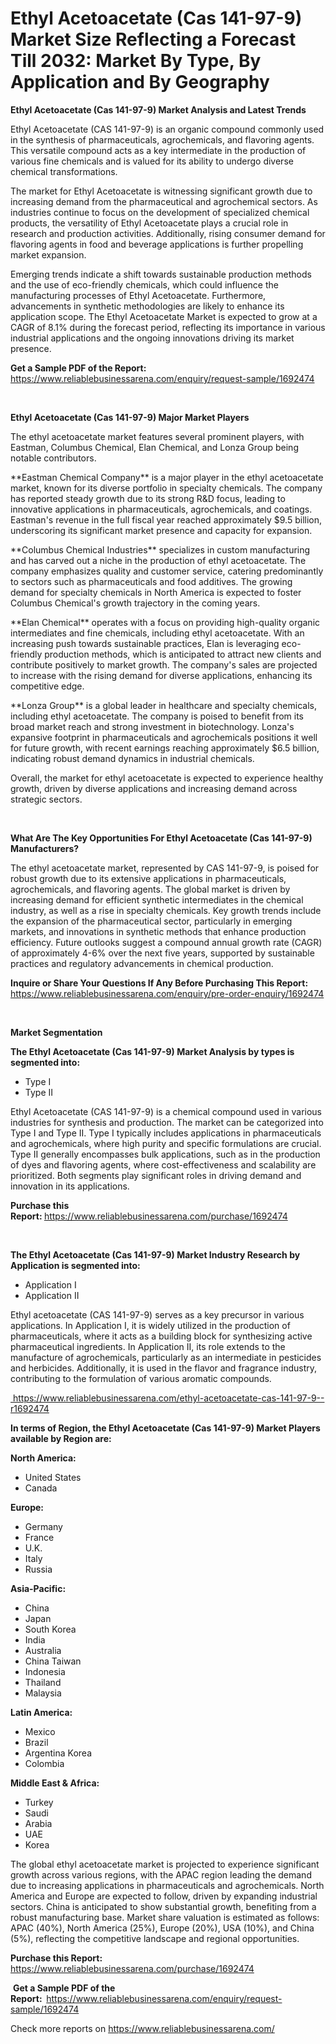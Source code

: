 <p><h1>Ethyl Acetoacetate (Cas 141-97-9) Market Size Reflecting a Forecast Till 2032: Market By Type, By Application and By Geography</h1></p><p><strong>Ethyl Acetoacetate (Cas 141-97-9) Market Analysis and Latest Trends</strong></p>
<p><p>Ethyl Acetoacetate (CAS 141-97-9) is an organic compound commonly used in the synthesis of pharmaceuticals, agrochemicals, and flavoring agents. This versatile compound acts as a key intermediate in the production of various fine chemicals and is valued for its ability to undergo diverse chemical transformations. </p><p>The market for Ethyl Acetoacetate is witnessing significant growth due to increasing demand from the pharmaceutical and agrochemical sectors. As industries continue to focus on the development of specialized chemical products, the versatility of Ethyl Acetoacetate plays a crucial role in research and production activities. Additionally, rising consumer demand for flavoring agents in food and beverage applications is further propelling market expansion.</p><p>Emerging trends indicate a shift towards sustainable production methods and the use of eco-friendly chemicals, which could influence the manufacturing processes of Ethyl Acetoacetate. Furthermore, advancements in synthetic methodologies are likely to enhance its application scope. The Ethyl Acetoacetate Market is expected to grow at a CAGR of 8.1% during the forecast period, reflecting its importance in various industrial applications and the ongoing innovations driving its market presence.</p></p>
<p><strong>Get a Sample PDF of the Report:&nbsp;</strong> <a href="https://www.reliablebusinessarena.com/enquiry/request-sample/1692474?utm_campaign=2532&utm_medium=2&utm_source=Github&utm_content=ia&utm_term=27032025&utm_id=ethyl-acetoacetate-cas-141-97-9">https://www.reliablebusinessarena.com/enquiry/request-sample/1692474</a></p>
<p>&nbsp;</p>
<p><strong>Ethyl Acetoacetate (Cas 141-97-9) Major Market Players</strong></p>
<p><p>The ethyl acetoacetate market features several prominent players, with Eastman, Columbus Chemical, Elan Chemical, and Lonza Group being notable contributors.</p><p>**Eastman Chemical Company** is a major player in the ethyl acetoacetate market, known for its diverse portfolio in specialty chemicals. The company has reported steady growth due to its strong R&D focus, leading to innovative applications in pharmaceuticals, agrochemicals, and coatings. Eastman's revenue in the full fiscal year reached approximately $9.5 billion, underscoring its significant market presence and capacity for expansion.</p><p>**Columbus Chemical Industries** specializes in custom manufacturing and has carved out a niche in the production of ethyl acetoacetate. The company emphasizes quality and customer service, catering predominantly to sectors such as pharmaceuticals and food additives. The growing demand for specialty chemicals in North America is expected to foster Columbus Chemical's growth trajectory in the coming years.</p><p>**Elan Chemical** operates with a focus on providing high-quality organic intermediates and fine chemicals, including ethyl acetoacetate. With an increasing push towards sustainable practices, Elan is leveraging eco-friendly production methods, which is anticipated to attract new clients and contribute positively to market growth. The company's sales are projected to increase with the rising demand for diverse applications, enhancing its competitive edge.</p><p>**Lonza Group** is a global leader in healthcare and specialty chemicals, including ethyl acetoacetate. The company is poised to benefit from its broad market reach and strong investment in biotechnology. Lonza's expansive footprint in pharmaceuticals and agrochemicals positions it well for future growth, with recent earnings reaching approximately $6.5 billion, indicating robust demand dynamics in industrial chemicals.</p><p>Overall, the market for ethyl acetoacetate is expected to experience healthy growth, driven by diverse applications and increasing demand across strategic sectors.</p></p>
<p>&nbsp;</p>
<p><strong>What Are The Key Opportunities For Ethyl Acetoacetate (Cas 141-97-9) Manufacturers?</strong></p>
<p><p>The ethyl acetoacetate market, represented by CAS 141-97-9, is poised for robust growth due to its extensive applications in pharmaceuticals, agrochemicals, and flavoring agents. The global market is driven by increasing demand for efficient synthetic intermediates in the chemical industry, as well as a rise in specialty chemicals. Key growth trends include the expansion of the pharmaceutical sector, particularly in emerging markets, and innovations in synthetic methods that enhance production efficiency. Future outlooks suggest a compound annual growth rate (CAGR) of approximately 4-6% over the next five years, supported by sustainable practices and regulatory advancements in chemical production.</p></p>
<p><strong>Inquire or Share Your Questions If Any Before Purchasing This Report:</strong> <a href="https://www.reliablebusinessarena.com/enquiry/pre-order-enquiry/1692474?utm_campaign=2532&utm_medium=2&utm_source=Github&utm_content=ia&utm_term=27032025&utm_id=ethyl-acetoacetate-cas-141-97-9">https://www.reliablebusinessarena.com/enquiry/pre-order-enquiry/1692474</a></p>
<p>&nbsp;</p>
<p><strong>Market Segmentation</strong></p>
<p><strong>The Ethyl Acetoacetate (Cas 141-97-9) Market Analysis by types is segmented into:</strong></p>
<p><ul><li>Type I</li><li>Type II</li></ul></p>
<p><p>Ethyl Acetoacetate (CAS 141-97-9) is a chemical compound used in various industries for synthesis and production. The market can be categorized into Type I and Type II. Type I typically includes applications in pharmaceuticals and agrochemicals, where high purity and specific formulations are crucial. Type II generally encompasses bulk applications, such as in the production of dyes and flavoring agents, where cost-effectiveness and scalability are prioritized. Both segments play significant roles in driving demand and innovation in its applications.</p></p>
<p><strong>Purchase this Report:&nbsp;</strong><a href="https://www.reliablebusinessarena.com/purchase/1692474?utm_campaign=2532&utm_medium=2&utm_source=Github&utm_content=ia&utm_term=27032025&utm_id=ethyl-acetoacetate-cas-141-97-9">https://www.reliablebusinessarena.com/purchase/1692474</a></p>
<p>&nbsp;</p>
<p><strong>The Ethyl Acetoacetate (Cas 141-97-9) Market Industry Research by Application is segmented into:</strong></p>
<p><ul><li>Application I</li><li>Application II</li></ul></p>
<p><p>Ethyl acetoacetate (CAS 141-97-9) serves as a key precursor in various applications. In Application I, it is widely utilized in the production of pharmaceuticals, where it acts as a building block for synthesizing active pharmaceutical ingredients. In Application II, its role extends to the manufacture of agrochemicals, particularly as an intermediate in pesticides and herbicides. Additionally, it is used in the flavor and fragrance industry, contributing to the formulation of various aromatic compounds.</p></p>
<p><a href="https://www.reliablebusinessarena.com/ethyl-acetoacetate-cas-141-97-9--r1692474?utm_campaign=2532&utm_medium=2&utm_source=Github&utm_content=ia&utm_term=27032025&utm_id=ethyl-acetoacetate-cas-141-97-9">&nbsp;https://www.reliablebusinessarena.com/ethyl-acetoacetate-cas-141-97-9--r1692474</a></p>
<p><strong>In terms of Region, the Ethyl Acetoacetate (Cas 141-97-9) Market Players available by Region are:</strong></p>
<p>
    <p> <strong> North America: </strong>
        <ul>
            <li>United States</li>
            <li>Canada</li>
        </ul>
        </p> 
    <p> <strong> Europe: </strong>
        <ul>
            <li>Germany</li>
            <li>France</li>
            <li>U.K.</li>
            <li>Italy</li>
            <li>Russia</li>
        </ul>
        </p> 
    <p> <strong> Asia-Pacific: </strong>
        <ul>
            <li>China</li>
            <li>Japan</li>
            <li>South Korea</li>
            <li>India</li>
            <li>Australia</li>
            <li>China Taiwan</li>
            <li>Indonesia</li>
            <li>Thailand</li>
            <li>Malaysia</li>
        </ul>
        </p> 
    <p> <strong> Latin America: </strong>
        <ul>
            <li>Mexico</li>
            <li>Brazil</li>
            <li>Argentina Korea</li>
            <li>Colombia</li>
        </ul>
        </p> 
    <p> <strong> Middle East & Africa: </strong>
        <ul>
            <li>Turkey</li>
            <li>Saudi</li>
            <li>Arabia</li>
            <li>UAE</li>
            <li>Korea</li>
        </ul>
    </p>
    </p>
<p><p>The global ethyl acetoacetate market is projected to experience significant growth across various regions, with the APAC region leading the demand due to increasing applications in pharmaceuticals and agrochemicals. North America and Europe are expected to follow, driven by expanding industrial sectors. China is anticipated to show substantial growth, benefiting from a robust manufacturing base. Market share valuation is estimated as follows: APAC (40%), North America (25%), Europe (20%), USA (10%), and China (5%), reflecting the competitive landscape and regional opportunities.</p></p>
<p><strong>Purchase this Report: </strong><a href="https://www.reliablebusinessarena.com/purchase/1692474?utm_campaign=2532&utm_medium=2&utm_source=Github&utm_content=ia&utm_term=27032025&utm_id=ethyl-acetoacetate-cas-141-97-9">https://www.reliablebusinessarena.com/purchase/1692474</a></p>
<p>&nbsp;<strong>Get a Sample PDF of the Report:&nbsp;&nbsp;</strong><a href="https://www.reliablebusinessarena.com/enquiry/request-sample/1692474?utm_campaign=2532&utm_medium=2&utm_source=Github&utm_content=ia&utm_term=27032025&utm_id=ethyl-acetoacetate-cas-141-97-9">https://www.reliablebusinessarena.com/enquiry/request-sample/1692474</a></p>
<p><strong></strong></p>
<p>Check more reports on <a href="https://www.reliablebusinessarena.com/?utm_campaign=2532&utm_medium=2&utm_source=Github&utm_content=ia&utm_term=27032025&utm_id=ethyl-acetoacetate-cas-141-97-9">https://www.reliablebusinessarena.com/</a></p>